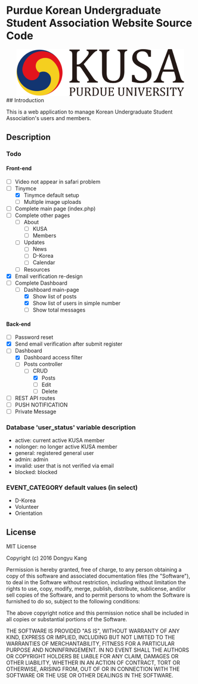 # Purdue Korean Undergraduate Student Association Website Source Code

<center><img src = "KUSA_Logo.png" style = "width:450px; height:auto;"></center>
## Introduction

This is a web application to manage Korean Undergraduate Student Association's users and members.

## Description

### Todo

#### Front-end

- [ ] Video not appear in safari problem
- [ ] Tinymce
  - [x] Tinymce default setup
  - [ ] Multiple image uploads
- [ ] Complete main page (index.php)
- [ ] Complete other pages
  - [ ] About
    - [ ] KUSA
    - [ ] Members
  - [ ] Updates
    - [ ] News
    - [ ] D-Korea
    - [ ] Calendar
  - [ ] Resources
- [x] Email verification re-design
- [ ] Complete Dashboard
  - [ ] Dashboard main-page
    - [x] Show list of posts
    - [x] Show list of users in simple number
    - [ ] Show total messages

#### Back-end

- [ ] Password reset
- [x] Send email verification after submit register
- [ ] Dashboard
  - [x] Dashboard access filter
  - [ ] Posts controller
    - [ ] CRUD
      - [x] Posts
      - [ ] Edit
      - [ ] Delete
- [ ] REST API routes
- [ ] PUSH NOTIFICATION
- [ ] Private Message

### Database 'user_status' variable description

- active: current active KUSA member
- nolonger: no longer active KUSA member
- general: registered general user
- admin: admin
- invalid: user that is not verified via email
- blocked: blocked

### EVENT_CATEGORY default values (in select)

- D-Korea
- Volunteer
- Orientation

## License

MIT License

Copyright (c) 2016 Dongyu Kang

Permission is hereby granted, free of charge, to any person obtaining a copy
of this software and associated documentation files (the "Software"), to deal
in the Software without restriction, including without limitation the rights
to use, copy, modify, merge, publish, distribute, sublicense, and/or sell
copies of the Software, and to permit persons to whom the Software is
furnished to do so, subject to the following conditions:

The above copyright notice and this permission notice shall be included in all
copies or substantial portions of the Software.

THE SOFTWARE IS PROVIDED "AS IS", WITHOUT WARRANTY OF ANY KIND, EXPRESS OR
IMPLIED, INCLUDING BUT NOT LIMITED TO THE WARRANTIES OF MERCHANTABILITY,
FITNESS FOR A PARTICULAR PURPOSE AND NONINFRINGEMENT. IN NO EVENT SHALL THE
AUTHORS OR COPYRIGHT HOLDERS BE LIABLE FOR ANY CLAIM, DAMAGES OR OTHER
LIABILITY, WHETHER IN AN ACTION OF CONTRACT, TORT OR OTHERWISE, ARISING FROM,
OUT OF OR IN CONNECTION WITH THE SOFTWARE OR THE USE OR OTHER DEALINGS IN THE
SOFTWARE.

